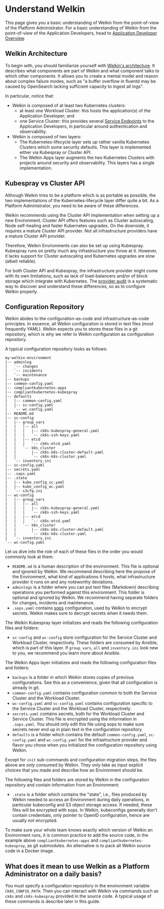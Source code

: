 # Understand Welkin

This page gives you a basic understanding of Welkin from the point-of-view of the Platform Administrator.
For a basic understanding of Welkin from the point-of-view of the Application Developers, head to [Application Developer Overview](../user-guide/index.md).

## Welkin Architecture

To begin with, you should familiarize yourself with [Welkin's architecture](../architecture.md).
It describes what components are part of Welkin and what component talks to which other components.
It allows you to create a mental model and reason about complex failure modes, such as "a buffer overflow in fluentd may be caused by OpenSearch lacking sufficient capacity to ingest all logs".

In particular, notice that:

- Welkin is composed of at least two Kubernetes clusters:
  - at least one Workload Cluster: this hosts the application(s) of the Application Developer; and
  - one Service Cluster: this provides several [Service Endpoints](../glossary.md#service-endpoint) to the Application Developers, in particular around authentication and observability.
- Welkin is composed of two layers:
  - The Kubernetes-lifecycle layer sets up rather vanilla Kubernetes Clusters which some security defaults. This layer is implemented either via Kubespray or Cluster API.
  - The Welkin Apps layer augments the two Kubernetes Clusters with projects around security and observability. This layers has a single implementation.

## Kubespray vs Cluster API

Although Welkin tries to be a platform which is as portable as possible, the two implementations of the Kubernetes-lifecycle layer differ quite a bit.
As a Platform Administrator, you need to be aware of these differences.

Welkin recommends using the Cluster API implementation when setting up a new Environment.
Cluster API offers features such as Cluster autoscaling, Node self-healing and faster Kubernetes upgrades.
On the downside, it requires a mature Cluster API provider.
Not all infrastructure providers have a mature Cluster API provider.

Therefore, Welkin Environments can also be set up using Kubespray.
Kubespray runs on pretty much any infrastructure you throw at it.
However, it lacks support for Cluster autoscaling and Kubernetes upgrades are slow (albeit reliable).

For both Cluster API and Kubespray, the infrastructure provider might come with its own limitations, such as lack of load-balancers and/or of block storage which integrate with Kubernetes.
The [provider audit](provider-audit.md) is a systematic way to discover and understand these differences, so as to configure Welkin properly.

## Configuration Repository

Welkin abides to the configuration-as-code and infrastructure-as-code principles.
In essence, all Welkin configuration is stored in text files (most frequently YAML).
Welkin expects you to stores these files in a git repository, which is why we refer to Welkin configuration as configuration repository.

A typical configuration repository looks as follows:

```
my-welkin-environment
|-- adminlog
|   `-- changes
|   `-- incidents
|   `-- maintenance
|-- backups
|-- common-config.yaml
|-- compliantkubernetes-apps
|-- compliantkubernetes-kubespray
|-- defaults
|   |-- common-config.yaml
|   |-- sc-config.yaml
|   `-- wc-config.yaml
|-- README.md
|-- sc-config
|   |-- group_vars
|   |   |-- all
|   |   |   |-- ck8s-kubespray-general.yaml
|   |   |   `-- ck8s-ssh-keys.yaml
|   |   |-- etcd
|   |   |   `-- ck8s-etcd.yaml
|   |   `-- k8s_cluster
|   |       |-- ck8s-k8s-cluster-default.yaml
|   |       `-- ck8s-k8s-cluster.yaml
|   `-- inventory.ini
|-- sc-config.yaml
|-- secrets.yaml
|-- .sops.yaml
|-- .state
|   |-- kube_config_sc.yaml
|   |-- kube_config_wc.yaml
|   `-- s3cfg.ini
|-- wc-config
|   |-- group_vars
|   |   |-- all
|   |   |   |-- ck8s-kubespray-general.yaml
|   |   |   `-- ck8s-ssh-keys.yaml
|   |   |-- etcd
|   |   |   `-- ck8s-etcd.yaml
|   |   `-- k8s_cluster
|   |       |-- ck8s-k8s-cluster-default.yaml
|   |       `-- ck8s-k8s-cluster.yaml
|   `-- inventory.ini
`-- wc-config.yaml
```

Let us dive into the role of each of these files in the order you would commonly look at them:

- `README.md` is a human description of the environment.
This file is optional and ignored by Welkin.
We recommend describing here the propose of the Environment, what kind of applications it hosts, what infrastructure provider it runs on and any noteworthy deviations.
- `adminlogs` is a folder where you can put text files (Markdown) describing operations you performed against this environment.
This folder is optional and ignored by Welkin.
We recommend having separate folders for changes, incidents and maintenance.
- `.sops.yaml` contains [sops](https://github.com/getsops/sops) configuration, used by Welkin to encrypt secrets.
Welkin makes sure to decrypt secrets when it needs them.

The Welkin Kubespray layer initializes and reads the following configuration files and folders:

- `sc-config` and `wc-config` store configuration for the Service Cluster and Workload Cluster, respectively.
These folders are consumed by Ansible, which is part of this layer.
If `group_vars`, `all` and `inventory.ini` look new to you, we recommend you learn more about Ansible.

The Welkin Apps layer initializes and reads the following configuration files and folders:

- `backups` is a folder in which Welkin stores copies of previous configurations.
See this as a convenience, given that all configuration is already in git.
- `common-config.yaml` contains configuration common to both the Service Cluster and the Workload Cluster.
- `wc-config.yaml` and `sc-config.yaml` contains configuration specific to the Service Cluster and the Workload Cluster, respectively.
- `secrets.yaml` contains secrets, both for the Workload Cluster and Service Cluster.
This file is encrypted using the information in `.sops.yaml`.
You should only edit this file using sops to make sure secrets never end up in plain text in the configuration repository.
- `defaults` is a folder which contains the default `common-config.yaml`, `sc-config.yaml` and `wc-config.yaml` for the infrastructure provider and flavor you chose when you initialized the configuration repository using Welkin.

Except for `init` sub-commands and configuration migration steps, the files above are only consumed by Welkin.
They only take as input explicit choices that you made and describe how an Environment should be.

The following files and folders are stored by Welkin in the configuration repository and contain information from an Environment:

- `.state` is a folder which contains the "state", i.e., files produced by Welkin needed to access an Environment during daily operations, in particular kubeconfig and S3 object storage access.
If needed, these files will be encrypted with sops.
In Welkin, kubeconfigs generally don't contain credentials, only pointer to OpenID configuration, hence are usually not encrypted.

To make sure your whole team knows exactly which version of Welkin an Environment runs, it is common practice to add the source code, in the example above `compliantkubernetes-apps` and `compliantkubernetes-kubespray`, as git submodules.
An alternative is to pack all Welkin source code in a Docker image.

## What does it mean to use Welkin as a Platform Administrator on a daily basis?

You must specify a configuration repository in the environment variable `CK8S_CONFIG_PATH`.
Then you can interact with Welkin via commands such as `ck8s` and `ck8s-kubespray` provided in the source code.
A typical usage of these commands is describe later in this guide.
